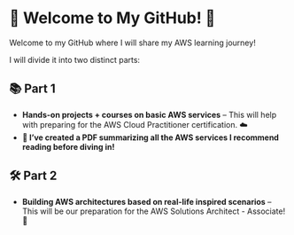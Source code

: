 # 🌟 Welcome to My GitHub! 🌟

Welcome to my GitHub where I will share my AWS learning journey!

I will divide it into two distinct parts:

## 📚 Part 1
- **Hands-on projects + courses on basic AWS services** – This will help with preparing for the AWS Cloud Practitioner certification. ☁️
- **📄 I’ve created a PDF summarizing all the AWS services I recommend reading before diving in!**

## 🛠️ Part 2
- **Building AWS architectures based on real-life inspired scenarios** – This will be our preparation for the AWS Solutions Architect - Associate! 🚀
